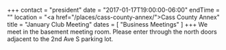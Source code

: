 +++
contact = "president"
date = "2017-01-17T19:00:00-06:00"
endTime = ""
location = "<a href=\"/places/cass-county-annex/\">Cass County Annex</a>"
title = "January Club Meeting"
dates = [ "Business Meetings" ]
+++
We meet in the basement meeting room. Please enter through the north
doors adjacent to the 2nd Ave S parking lot.


